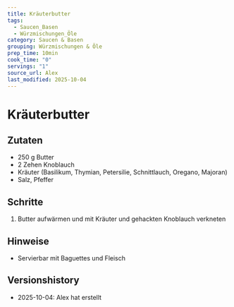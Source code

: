```yaml
---
title: Kräuterbutter
tags:
  - Saucen_Basen
  - Würzmischungen_Öle
category: Saucen & Basen
grouping: Würzmischungen & Öle
prep_time: 10min
cook_time: "0"
servings: "1"
source_url: Alex
last_modified: 2025-10-04
---
```

# Kräuterbutter

## Zutaten
- 250 g Butter
- 2 Zehen Knoblauch
- Kräuter (Basilikum, Thymian, Petersilie, Schnittlauch, Oregano, Majoran)
- Salz, Pfeffer

## Schritte
1. Butter aufwärmen und mit Kräuter und gehackten Knoblauch verkneten

## Hinweise
- Servierbar mit Baguettes und Fleisch
  

## Versionshistory
- 2025-10-04: Alex hat erstellt

  

<!-- Ende der Vorlage -->
<!-- MARKER FOR MAPPER SCRIPT -->
